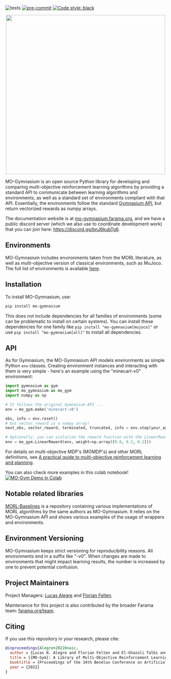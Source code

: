 ![tests](https://github.com/Farama-Foundation/mo-gymnasium/workflows/Python%20tests/badge.svg)
[![pre-commit](https://img.shields.io/badge/pre--commit-enabled-brightgreen?logo=pre-commit&logoColor=white)](https://pre-commit.com/)
[![Code style: black](https://img.shields.io/badge/code%20style-black-000000.svg)](https://github.com/psf/black)

<p align="center">
    <img src="docs/_static/img/MO-Gymnasium-text.png" width="500px"/>
</p>

<!-- start elevator-pitch -->

MO-Gymnasium is an open source Python library for developing and comparing multi-objective reinforcement learning algorithms by providing a standard API to communicate between learning algorithms and environments, as well as a standard set of environments compliant with that API. Essentially, the environments follow the standard [Gymnasium API](https://github.com/Farama-Foundation/Gymnasium), but return vectorized rewards as numpy arrays.

The documentation website is at [mo-gymnasium.farama.org](https://mo-gymnasium.farama.org), and we have a public discord server (which we also use to coordinate development work) that you can join here: https://discord.gg/bnJ6kubTg6.

<!-- end elevator-pitch -->

## Environments

MO-Gymnasium includes environments taken from the MORL literature, as well as multi-objective version of classical environments, such as MuJoco.
The full list of environments is available [here](https://mo-gymnasium.farama.org/environments/all-environments/).

## Installation
<!-- start install -->

To install MO-Gymnasium, use:
```bash
pip install mo-gymnasium
```

This does not include dependencies for all families of environments (some can be problematic to install on certain systems). You can install these dependencies for one family like `pip install "mo-gymnasium[mujoco]"` or use `pip install "mo-gymnasium[all]"` to install all dependencies.

<!-- end install -->

## API

<!-- start snippet-usage -->

As for Gymnasium, the MO-Gymnasium API models environments as simple Python `env` classes. Creating environment instances and interacting with them is very simple - here's an example using the "minecart-v0" environment:

```python
import gymnasium as gym
import mo_gymnasium as mo_gym
import numpy as np

# It follows the original Gymnasium API ...
env = mo_gym.make('minecart-v0')

obs, info = env.reset()
# but vector_reward is a numpy array!
next_obs, vector_reward, terminated, truncated, info = env.step(your_agent.act(obs))

# Optionally, you can scalarize the reward function with the LinearReward wrapper
env = mo_gym.LinearReward(env, weight=np.array([0.8, 0.2, 0.2]))
```
For details on multi-objective MDP's (MOMDP's) and other MORL definitions, see [A practical guide to multi-objective reinforcement learning and planning](https://link.springer.com/article/10.1007/s10458-022-09552-y).

You can also check more examples in this colab notebook! [![MO-Gym Demo in Colab](https://colab.research.google.com/assets/colab-badge.svg)](https://colab.research.google.com/github/Farama-Foundation/MO-Gymnasium/blob/main/mo_gymnasium_demo.ipynb)

<!-- end snippet-usage -->

## Notable related libraries

[MORL-Baselines](https://github.com/LucasAlegre/morl-baselines) is a repository containing various implementations of MORL algorithms by the same authors as MO-Gymnasium. It relies on the MO-Gymnasium API and shows various examples of the usage of wrappers and environments.

## Environment Versioning

MO-Gymnasium keeps strict versioning for reproducibility reasons. All environments end in a suffix like "-v0".  When changes are made to environments that might impact learning results, the number is increased by one to prevent potential confusion.

## Project Maintainers

Project Managers: [Lucas Alegre](https://github.com/LucasAlegre) and [Florian Felten](https://github.com/ffelten).

Maintenance for this project is also contributed by the broader Farama team: [farama.org/team](https://farama.org/team).

## Citing

<!-- start citation -->

If you use this repository in your research, please cite:

```bibtex
@inproceedings{Alegre+2022bnaic,
  author = {Lucas N. Alegre and Florian	Felten and El-Ghazali Talbi and Gr{\'e}goire Danoy and Ann Now{\'e} and Ana L. C. Bazzan and Bruno C. da Silva},
  title = {{MO-Gym}: A Library of Multi-Objective Reinforcement Learning Environments},
  booktitle = {Proceedings of the 34th Benelux Conference on Artificial Intelligence BNAIC/Benelearn 2022},
  year = {2022}
}
```

<!-- end citation -->
